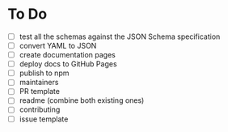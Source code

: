 # To Do

- [ ] test all the schemas against the JSON Schema specification
- [ ] convert YAML to JSON
- [ ] create documentation pages
- [ ] deploy docs to GitHub Pages
- [ ] publish to npm
- [ ] maintainers
- [ ] PR template
- [ ] readme (combine both existing ones)
- [ ] contributing
- [ ] issue template
